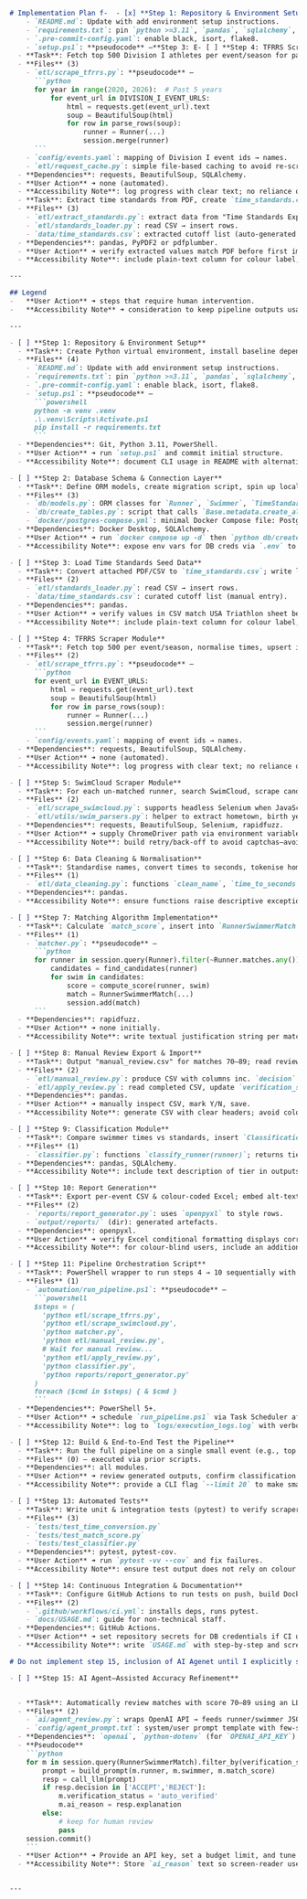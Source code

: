 ````markdown
# Implementation Plan f-  - [x] **Step 1: Repository & Environment Setup** **Files** (4)
    - `README.md`: Update with add environment setup instructions.
    - `requirements.txt`: pin `python >=3.11`, `pandas`, `sqlalchemy`, `requests`, `beautifulsoup4`, `rapidfuzz`, `openpyxl`, `selenium`, `python-dotenv`, `pdfplumber`.
    - `.pre-commit-config.yaml`: enable black, isort, flake8.
    - `setup.ps1`: **pseudocode** –**Step 3: E- [ ] **Step 4: TFRRS Scraper Module**
  - **Task**: Fetch top 500 Division I athletes per event/season for past 5 years, normalise times, upsert into `runners`.
  - **Files** (3)
    - `etl/scrape_tfrrs.py`: **pseudocode** –
      ```python
      for year in range(2020, 2026):  # Past 5 years
          for event_url in DIVISION_I_EVENT_URLS:
              html = requests.get(event_url).text
              soup = BeautifulSoup(html)
              for row in parse_rows(soup):
                  runner = Runner(...)
                  session.merge(runner)
      ```
    - `config/events.yaml`: mapping of Division I event ids → names.
    - `etl/request_cache.py`: simple file-based caching to avoid re-scraping.
  - **Dependencies**: requests, BeautifulSoup, SQLAlchemy.
  - **User Action** ➜ none (automated).
  - **Accessibility Note**: log progress with clear text; no reliance on colour logs.Time Standards Data**
  - **Task**: Extract time standards from PDF, create `time_standards.csv`, write loader script.
  - **Files** (3)
    - `etl/extract_standards.py`: extract data from "Time Standards Explanation.pdf" and create CSV.
    - `etl/standards_loader.py`: read CSV → insert rows.
    - `data/time_standards.csv`: extracted cutoff list (auto-generated from PDF).
  - **Dependencies**: pandas, PyPDF2 or pdfplumber.
  - **User Action** ➜ verify extracted values match PDF before first import.
  - **Accessibility Note**: include plain‑text column for colour label, not just colour hex, for screen readers.hlon_talent_id_detailed_spec.md

---

## Legend
-   **User Action** ➜ steps that require human intervention.
-   **Accessibility Note** ➜ consideration to keep pipeline outputs usable by assistive technology (e.g., screen‑readers, colour‑blind friendly visualisations).

---

- [ ] **Step 1: Repository & Environment Setup**
  - **Task**: Create Python virtual environment, install baseline dependencies, configure pre‑commit hooks.
  - **Files** (4)
    - `README.md`: Update with add environment setup instructions.
    - `requirements.txt`: pin `python >=3.11`, `pandas`, `sqlalchemy`, `requests`, `beautifulsoup4`, `rapidfuzz`, `openpyxl`, `selenium`, `python-dotenv`.
    - `.pre-commit-config.yaml`: enable black, isort, flake8.
    - `setup.ps1`: **pseudocode** –
      ```powershell
      python -m venv .venv
      .\.venv\Scripts\Activate.ps1
      pip install -r requirements.txt
      ```
  - **Dependencies**: Git, Python 3.11, PowerShell.
  - **User Action** ➜ run `setup.ps1` and commit initial structure.
  - **Accessibility Note**: document CLI usage in README with alternative commands for macOS/Linux.

- [ ] **Step 2: Database Schema & Connection Layer**
  - **Task**: Define ORM models, create migration script, spin up local PostgreSQL container.
  - **Files** (3)
    - `db/models.py`: ORM classes for `Runner`, `Swimmer`, `TimeStandard`, `RunnerSwimmerMatch`, `Classification` (**pseudocode only**).
    - `db/create_tables.py`: script that calls `Base.metadata.create_all(engine)`.
    - `docker/postgres-compose.yml`: minimal Docker Compose file: Postgres 15, volume mount.
  - **Dependencies**: Docker Desktop, SQLAlchemy.
  - **User Action** ➜ run `docker compose up -d` then `python db/create_tables.py`.
  - **Accessibility Note**: expose env vars for DB creds via `.env` to avoid hard‑coding.

- [ ] **Step 3: Load Time Standards Seed Data**
  - **Task**: Convert attached PDF/CSV to `time_standards.csv`; write loader script.
  - **Files** (2)
    - `etl/standards_loader.py`: read CSV → insert rows.
    - `data/time_standards.csv`: curated cutoff list (manual entry).
  - **Dependencies**: pandas.
  - **User Action** ➜ verify values in CSV match USA Triathlon sheet before first import.
  - **Accessibility Note**: include plain‑text column for colour label, not just colour hex, for screen readers.

- [ ] **Step 4: TFRRS Scraper Module**
  - **Task**: Fetch top 500 per event/season, normalise times, upsert into `runners`.
  - **Files** (2)
    - `etl/scrape_tfrrs.py`: **pseudocode** –
      ```python
      for event_url in EVENT_URLS:
          html = requests.get(event_url).text
          soup = BeautifulSoup(html)
          for row in parse_rows(soup):
              runner = Runner(...)
              session.merge(runner)
      ```
    - `config/events.yaml`: mapping of event ids → names.
  - **Dependencies**: requests, BeautifulSoup, SQLAlchemy.
  - **User Action** ➜ none (automated).
  - **Accessibility Note**: log progress with clear text; no reliance on colour logs.

- [ ] **Step 5: SwimCloud Scraper Module**
  - **Task**: For each un‑matched runner, search SwimCloud, scrape candidate profiles, store into `swimmers` table.
  - **Files** (2)
    - `etl/scrape_swimcloud.py`: supports headless Selenium when JavaScript search required.
    - `etl/utils/swim_parsers.py`: helper to extract hometown, birth year, best times.
  - **Dependencies**: requests, BeautifulSoup, Selenium, rapidfuzz.
  - **User Action** ➜ supply ChromeDriver path via environment variable.
  - **Accessibility Note**: build retry/back‑off to avoid captchas—avoids forcing manual CAPTCHA challenges.

- [ ] **Step 6: Data Cleaning & Normalisation**
  - **Task**: Standardise names, convert times to seconds, tokenise hometown & team.
  - **Files** (1)
    - `etl/data_cleaning.py`: functions `clean_name`, `time_to_seconds`, etc.
  - **Dependencies**: pandas.
  - **Accessibility Note**: ensure functions raise descriptive exceptions for easier debugging with screen readers.

- [ ] **Step 7: Matching Algorithm Implementation**
  - **Task**: Calculate `match_score`, insert into `RunnerSwimmerMatch`.
  - **Files** (1)
    - `matcher.py`: **pseudocode** –
      ```python
      for runner in session.query(Runner).filter(~Runner.matches.any()):
          candidates = find_candidates(runner)
          for swim in candidates:
              score = compute_score(runner, swim)
              match = RunnerSwimmerMatch(...)
              session.add(match)
      ```
  - **Dependencies**: rapidfuzz.
  - **User Action** ➜ none initially.
  - **Accessibility Note**: write textual justification string per match (fields matched) for audit logs.

- [ ] **Step 8: Manual Review Export & Import**
  - **Task**: Output "manual_review.csv" for matches 70–89; read reviewer decisions back in.
  - **Files** (2)
    - `etl/manual_review.py`: produce CSV with columns inc. `decision` placeholder.
    - `etl/apply_review.py`: read completed CSV, update `verification_status`.
  - **Dependencies**: pandas.
  - **User Action** ➜ manually inspect CSV, mark Y/N, save.
  - **Accessibility Note**: generate CSV with clear headers; avoid colour‑only cues.

- [ ] **Step 9: Classification Module**
  - **Task**: Compare swimmer times vs standards, insert `Classification` rows; assign colour label text + hex.
  - **Files** (1)
    - `classifier.py`: functions `classify_runner(runner)`; returns tier and colour.
  - **Dependencies**: pandas, SQLAlchemy.
  - **Accessibility Note**: include text description of tier in outputs.

- [ ] **Step 10: Report Generation**
  - **Task**: Export per‑event CSV & colour‑coded Excel; embed alt‑text for colour cells.
  - **Files** (2)
    - `reports/report_generator.py`: uses `openpyxl` to style rows.
    - `output/reports/` (dir): generated artefacts.
  - **Dependencies**: openpyxl.
  - **User Action** ➜ verify Excel conditional formatting displays correctly.
  - **Accessibility Note**: for colour‑blind users, include an additional column "Tier".

- [ ] **Step 11: Pipeline Orchestration Script**
  - **Task**: PowerShell wrapper to run steps 4 → 10 sequentially with logging.
  - **Files** (1)
    - `automation/run_pipeline.ps1`: **pseudocode** –
      ```powershell
      $steps = (
        'python etl/scrape_tfrrs.py',
        'python etl/scrape_swimcloud.py',
        'python matcher.py',
        'python etl/manual_review.py',
        # Wait for manual review...
        'python etl/apply_review.py',
        'python classifier.py',
        'python reports/report_generator.py'
      )
      foreach ($cmd in $steps) { & $cmd }
      ```
  - **Dependencies**: PowerShell 5+.
  - **User Action** ➜ schedule `run_pipeline.ps1` via Task Scheduler after each season.
  - **Accessibility Note**: log to `logs/execution_logs.log` with verbosity option.

- [ ] **Step 12: Build & End‑to‑End Test the Pipeline**
  - **Task**: Run the full pipeline on a single small event (e.g., top 20 athletes) to ensure DB writes, match logic, and reporting function.
  - **Files** (0) – executed via prior scripts.
  - **Dependencies**: all modules.
  - **User Action** ➜ review generated outputs, confirm classification accuracy.
  - **Accessibility Note**: provide a CLI flag `--limit 20` to make small‑scale test faster.

- [ ] **Step 13: Automated Tests**
  - **Task**: Write unit & integration tests (pytest) to verify scraper/parsers, matching score calculation, and classification thresholds.
  - **Files** (3)
    - `tests/test_time_conversion.py`
    - `tests/test_match_score.py`
    - `tests/test_classifier.py`
  - **Dependencies**: pytest, pytest‑cov.
  - **User Action** ➜ run `pytest -vv --cov` and fix failures.
  - **Accessibility Note**: ensure test output does not rely on colour (use `pytest --color=no` in CI).

- [ ] **Step 14: Continuous Integration & Documentation**
  - **Task**: Configure GitHub Actions to run tests on push, build Docker image (optional).
  - **Files** (2)
    - `.github/workflows/ci.yml`: installs deps, runs pytest.
    - `docs/USAGE.md`: guide for non‑technical staff.
  - **Dependencies**: GitHub Actions.
  - **User Action** ➜ set repository secrets for DB credentials if CI uses an ephemeral Postgres.
  - **Accessibility Note**: write `USAGE.md` with step‑by‑step and screenshots; include alt‑text on images.

# Do not implement step 15, inclusion of AI Agenet until I explicitly say so. This is will only be necessary if the performance of our code needs aid. 

- [ ] **Step 15: AI Agent–Assisted Accuracy Refinement** 


  - **Task**: Automatically review matches with score 70–89 using an LLM and either (a) confirm the match, (b) reject, or (c) leave for human review if confidence is still low.  
  - **Files** (2)  
    - `ai/agent_review.py`: wraps OpenAI API → feeds runner/swimmer JSON payload, returns decision + explanation.  
    - `config/agent_prompt.txt`: system/user prompt template with few-shot examples.  
  - **Dependencies**: `openai`, `python-dotenv` (for `OPENAI_API_KEY`).  
  - **Pseudocode**  
    ```python
    for m in session.query(RunnerSwimmerMatch).filter_by(verification_status='manual_review'):
        prompt = build_prompt(m.runner, m.swimmer, m.match_score)
        resp = call_llm(prompt)
        if resp.decision in ['ACCEPT','REJECT']:
            m.verification_status = 'auto_verified'
            m.ai_reason = resp.explanation
        else:
            # keep for human review
            pass
    session.commit()
    ```  
  - **User Action** ➜ Provide an API key, set a budget limit, and tune the `CONFIDENCE_THRESHOLD` env var.  
  - **Accessibility Note**: Store `ai_reason` text so screen-reader users can understand why the agent made a decision.


---
````
